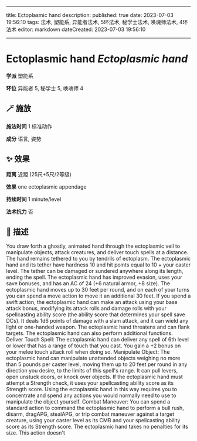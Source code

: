 
---
title: Ectoplasmic hand
description: 
published: true
date: 2023-07-03 19:56:10
tags: 法术, 塑能系, 异能者法术, 5环法术, 秘学士法术, 唤魂师法术, 4环法术
editor: markdown
dateCreated: 2023-07-03 19:56:10

---

# **Ectoplasmic hand** *Ectoplasmic hand*

**学派** 塑能系 

**环位** 异能者 5, 秘学士 5, 唤魂师 4

## 🪄 施放

**施法时间** 1 标准动作

**成分** 语言, 姿势

## ✨ 效果  

**距离** 近距 (25尺+5尺/2等级) 

**效果** one ectoplasmic appendage 

**持续时间** 1 minute/level 

**法术抗力** 否

## 📖 描述

You draw forth a ghostly, animated hand through the ectoplasmic veil to manipulate objects, attack creatures, and deliver touch spells at a distance. The hand remains tethered to you by tendrils of ectoplasm. The ectoplasmic hand and its tether have hardness 10 and hit points equal to 10 + your caster level. The tether can be damaged or sundered anywhere along its length, ending the spell. The ectoplasmic hand has improved evasion, uses your save bonuses, and has an AC of 24 (+6 natural armor, +8 size). The ectoplasmic hand moves up to 30 feet per round, and on each of your turns you can spend a move action to move it an additional 30 feet. If you spend a swift action, the ectoplasmic hand can make an attack using your base attack bonus, modifying its attack rolls and damage rolls with your spellcasting ability score (the ability score that determines your spell save DCs). It deals 1d6 points of damage with a slam attack, and it can wield any light or one-handed weapon. The ectoplasmic hand threatens and can flank targets.  The ectoplasmic hand can also perform additional functions.  Deliver Touch Spell: The ectoplasmic hand can deliver any spell of 6th level or lower that has a range of touch that you cast. You gain a +2 bonus on your melee touch attack roll when doing so.  Manipulate Object: The ectoplasmic hand can manipulate unattended objects weighing no more than 5 pounds per caster level, moving them up to 20 feet per round in any direction you desire, to the limits of this spell's range. It can pull levers, open unstuck doors, or knock over objects. If the ectoplasmic hand must attempt a Strength check, it uses your spellcasting ability score as its Strength score. Using the ectoplasmic hand in this way requires you to concentrate and spend any actions you would normally need to use to manipulate the object yourself.  Combat Maneuver: You can spend a standard action to command the ectoplasmic hand to perform a bull rush, disarm, dragAPG, stealAPG, or trip combat maneuver against a target creature, using your caster level as its CMB and your spellcasting ability score as its Strength score. The ectoplasmic hand takes no penalties for its size. This action doesn't
    